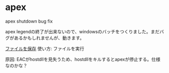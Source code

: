 # apex
apex shutdown bug fix 

apex legendの終了が出来ないので、windowsのバッチをつくりました。まだバグがあるかもしれませんが、動きます。

[ファイルを保存](https://github.com/h-h/apex/blob/main/apex_exit.bat)
使い方: ファイルを実行

原因: EACがhostdllを見失うため、hostdllをキルするとapexが停止する。仕様なのかな？
